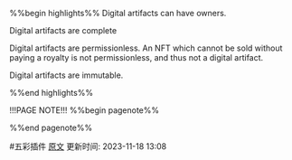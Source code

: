 %%begin highlights%%
Digital artifacts can have owners.

Digital artifacts are complete

Digital artifacts are permissionless. An NFT which cannot be sold without paying a royalty is not permissionless, and thus not a digital artifact.

Digital artifacts are immutable.

%%end highlights%%

!!!PAGE NOTE!!!
%%begin pagenote%%

%%end pagenote%%

 #五彩插件 [原文](https://docs.ordinals.com/digital-artifacts.html)
更新时间: 2023-11-18 13:08